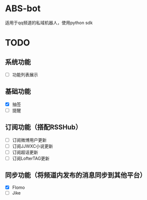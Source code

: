 # ABS-bot
适用于qq频道的私域机器人，使用python sdk

# TODO
## 系统功能
- [ ] 功能列表展示

## 基础功能
- [x] 抽签
- [ ] 提醒

## 订阅功能（搭配RSSHub）
- [ ] 订阅微博用户更新
- [ ] 订阅JJWXC小说更新
- [ ] 订阅超话更新
- [ ] 订阅LofterTAG更新

## 同步功能（将频道内发布的消息同步到其他平台）
- [x] Flomo
- [ ] Jike
